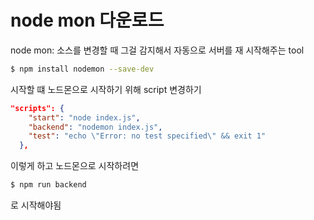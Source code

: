 # node mon 다운로드

node mon: 소스를 변경할 때 그걸 감지해서 자동으로 서버를 재 시작해주는 tool



```bash
$ npm install nodemon --save-dev
```



시작할 떄 노드몬으로 시작하기 위해 script 변경하기

```json
"scripts": {
    "start": "node index.js",
    "backend": "nodemon index.js",
    "test": "echo \"Error: no test specified\" && exit 1"
  },
```

이렇게 하고 노드몬으로 시작하려면 

```bash
$ npm run backend
```

로 시작해야됨